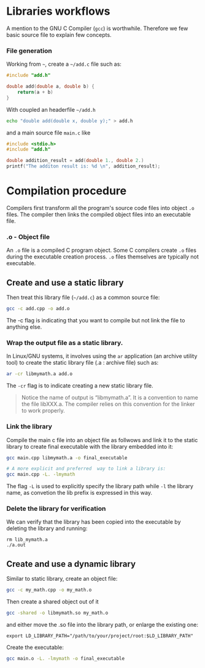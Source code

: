 # Libraries workflows

A mention to the GNU C Compiler (```gcc```) is worthwhile. Therefore we few basic source file to 
explain few concepts.

### File generation

Working from ```~```, create a ```~/add.c``` file such as:

```c
#include "add.h"

double add(double a, double b) {
	return(a + b)
}
```
With coupled an headerfile ```~/add.h```

```sh
echo "double add(double x, double y);" > add.h
```

and a main source file ```main.c``` like

```c
#include <stdio.h>
#include "add.h"

double addition_result = add(double 1., double 2.)
printf("The additon result is: %d \n", addition_result);
```
# Compilation procedure

Compilers first transform all the program's source code files into  object ```.o``` files.
The compiler then links the compiled object files into an executable file.

### .o - Object file

An ```.o``` file is a compiled C program object. Some C compilers create ```.o``` files during the executable creation process. ```.o``` files themselves are typically not executable.

## Create and use a static library

Then treat this library file (```~/add.c```) as a common source file:

```sh
gcc -c add.cpp -o add.o
```

The -c flag is indicating that you want to compile but not link the file to anything else.

### Wrap the output file as a static library.

In Linux/GNU systems, it involves using the ```ar``` application (an archive utility tool) to create the static library file (.a : archive file)
such as:

```sh
ar -cr libmymath.a add.o
```

The ```-cr``` flag is to indicate creating a new static library file.

> Notice the name of output is “libmymath.a”. It is a convention to name the file libXXX.a. The compiler  relies on this convention for the linker to work properly.

### Link the library

Compile the main c file into an object file as follwows and link it to the static library to create final executable with the library embedded into it:

```sh
gcc main.cpp libmymath.a -o final_executable

# A more explicit and preferred  way to link a library is:
gcc main.cpp -L. -lmymath
```

The flag ```-L``` is used to explicitly specify the library path while ```-l``` the library name, as convetion the lib prefix is expressed in this way.

### Delete the library for verification

We can verify that the library has been copied into the executable by deleting the library
and running:

```
rm lib_mymath.a 
./a.out
```

## Create and use a dynamic library

Similar to static library, create an object file:

```sh
gcc -c my_math.cpp -o my_math.o
```

Then create a shared object out of it 

```sh
gcc -shared -o libmymath.so my_math.o
```

and either move the .so file into the library path, or enlarge the existing one:

```
export LD_LIBRARY_PATH="/path/to/your/project/root:$LD_LIBRARY_PATH"
```

Create the executable:

```sh
gcc main.o -L. -lmymath -o final_executable
```

<!--  Script to show the footer   -->
<html>
<script
    src="https://code.jquery.com/jquery-3.3.1.js"
    integrity="sha256-2Kok7MbOyxpgUVvAk/HJ2jigOSYS2auK4Pfzbm7uH60="
    crossorigin="anonymous">
</script>
<script>
$(function(){
  $("#footer").load("../footers/footer.html");
});
</script>
<body>
<div id="footer"></div>
</body>
</html>
